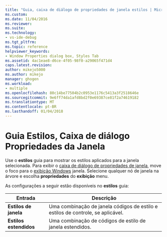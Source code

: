 ```yaml
---
title: "Guia, caixa de diálogo de propriedades de janela estilos | Microsoft Docs"
ms.custom: 
ms.date: 11/04/2016
ms.reviewer: 
ms.suite: 
ms.technology:
- vs-ide-debug
ms.tgt_pltfrm: 
ms.topic: reference
helpviewer_keywords:
- Window Properties dialog box, Styles Tab
ms.assetid: 4ac1eae8-d6ce-4f05-98f0-a29065f471d4
caps.latest.revision: 
author: mikejo5000
ms.author: mikejo
manager: ghogen
ms.workload:
- multiple
ms.openlocfilehash: 80c14be77504b2c0953e1176c5413a3f2518646e
ms.sourcegitcommit: 9e6ff74da1afd8bd2f0e69387ce81f2a74619182
ms.translationtype: MT
ms.contentlocale: pt-BR
ms.lasthandoff: 01/04/2018
---
```

# <a name="styles-tab-window-properties-dialog-box"></a>Guia Estilos, Caixa de diálogo Propriedades da Janela
Use o **estilos** guia para mostrar os estilos aplicados para a janela selecionada. Para exibir o [caixa de diálogo de propriedades de janela](../debugger/window-properties-dialog-box.md), move o foco para o [exibição Windows](../debugger/windows-view.md) janela. Selecione qualquer nó de janela na árvore e escolha **propriedades** do **exibição** menu.  
  
 As configurações a seguir estão disponíveis no **estilos** guia:  
  
|Entrada|Descrição|  
|-----------|-----------------|  
|**Estilos de janela**|Uma combinação de janela códigos de estilo e estilos de controle, se aplicável.|  
|**Estilos estendidos**|Uma combinação de códigos de estilo de janela estendidos.|